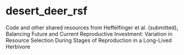 # desert_deer_rsf
Code and other shared resources from Heffelfinger et al. (submitted), Balancing Future and Current Reproductive Investment: Variation in Resource Selection During Stages of Reproduction in a Long-Lived Herbivore
